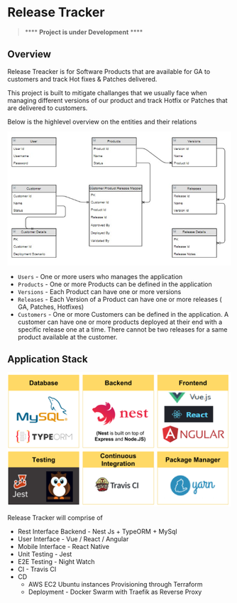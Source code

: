 # Release Tracker

>**** **Project is under Development** ****

## Overview
Release Treacker is for Software Products that are available for GA to customers and track Hot fixes &amp; Patches delivered.

This project is built to mitigate challanges that we usually face when managing different versions of our product and track Hotfix or Patches that are delivered to customers.

Below is the highlevel overview on the entities and their relations

![Feature Overview](./resources/Features-Overview.jpg)

* `Users` - One or more users who manages the application
* `Products` - One or more Products can be defined in the application
* `Versions` - Each Product can have one or more versions
* `Releases` - Each Version of a Product can have one or more releases ( GA, Patches, Hotfixes)
* `Customers` - One or more Customers can be defined in the application. A customer can have one or more products deployed at their end with a specific release one at a time. There cannot be two releases for a same product available at the customer.

## Application Stack

![Application Stack](./resources/application-stack.png)

Release Tracker will comprise of 
* Rest Interface Backend - Nest Js + TypeORM + MySql
* User Interface - Vue / React / Angular
* Mobile Interface - React Native
* Unit Testing - Jest
* E2E Testing - Night Watch
* CI - Travis CI
* CD
    * AWS EC2 Ubuntu instances Provisioning through Terraform
    * Deployment - Docker Swarm with Traefik as Reverse Proxy
